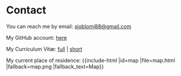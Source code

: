 # Contact

You can reach me by email: [sjoblomj88@gmail.com](mailto:sjoblomj88@gmail.com)

My GitHub account: [here](https://github.com/sjoblomj)

My Curriculum Vitæ: [full](contact-files/cv_full_2022-09-01.pdf) | [short](contact-files/cv_short_2022-09-01.pdf)

My current place of residence:
{{include-html |id=map |file=map.html |fallback=map.png |fallback_text=Map}}

